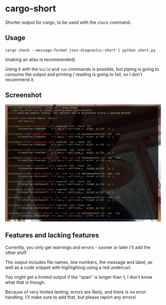 # cargo-short

Shorter output for cargo, to be used with the `check` command.

## Usage

`cargo check --message-format json-diagnostic-short | python short.py`

(making an alias is recommended)

Using it with the `build` and `run` commands *is* possible, but piping is going to consume the output and printing / reading is going to fail, so I don't recommend it.

## Screenshot

<img src="https://raw.githubusercontent.com/jackiboi307/cargo-short/refs/heads/main/screenshot.png">

## Features and lacking features

Currently, you only get warnings and errors - sooner or later I'll add the other stuff.

The output includes file names, line numbers, the message and label, as well as a code snippet with highlighting using a red undercurl.

You might get a limited output if the "span" is longer than 1, I don't know what that is though.

Because of very limited testing, errors are likely, and there is no error handling. I'll make sure to add that, but please report any errors!
